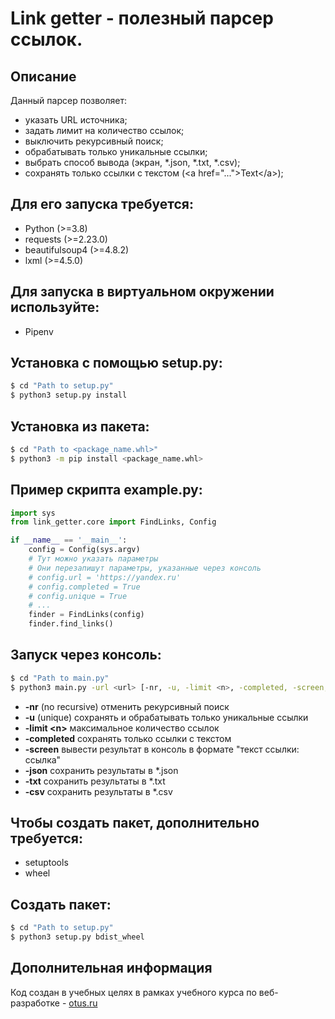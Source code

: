 # Link getter - полезный парсер ссылок. 

## Описание

Данный парсер позволяет:
* указать URL источника;
* задать лимит на количество ссылок;
* выключить рекурсивный поиск;
* обрабатывать только уникальные ссылки;
* выбрать способ вывода (экран, *.json, *.txt, *.csv);
* сохранять только ссылки с текстом (\<a href="..."\>Text\</a\>);

## Для его запуска требуется:
* Python (>=3.8)
* requests (>=2.23.0)
* beautifulsoup4 (>=4.8.2)
* lxml (>=4.5.0)

## Для запуска в виртуальном окружении используйте:
* Pipenv

## Установка с помощью setup.py:
```bash
$ cd "Path to setup.py"
$ python3 setup.py install
```

## Установка из пакета:
```bash
$ cd "Path to <package_name.whl>"
$ python3 -m pip install <package_name.whl>
```

## Пример скрипта example.py:
```python
import sys
from link_getter.core import FindLinks, Config

if __name__ == '__main__':
    config = Config(sys.argv)
    # Тут можно указать параметры
    # Они перезапишут параметры, указанные через консоль
    # config.url = 'https://yandex.ru'
    # config.completed = True
    # config.unique = True
    # ...
    finder = FindLinks(config)
    finder.find_links()
```

## Запуск через консоль:
```bash
$ cd "Path to main.py"
$ python3 main.py -url <url> [-nr, -u, -limit <n>, -completed, -screen, -json, -txt, -csv]
```

- **-nr** (no recursive) отменить рекурсивный поиск  
- **-u** (unique) сохранять и обрабатывать только уникальные ссылки  
- **-limit \<n\>** максимальное количество ссылок  
- **-completed** сохранять только ссылки с текстом
- **-screen** вывести результат в консоль в формате "текст ссылки: ссылка"  
- **-json** сохранить результаты в *.json  
- **-txt** сохранить результаты в *.txt  
- **-csv** сохранить результаты в *.csv

## Чтобы создать пакет, дополнительно требуется:
* setuptools
* wheel

## Создать пакет:
```bash
$ cd "Path to setup.py"
$ python3 setup.py bdist_wheel
```

## Дополнительная информация

Код создан в учебных целях в рамках учебного курса по веб-разработке - [otus.ru](https://otus.ru)

